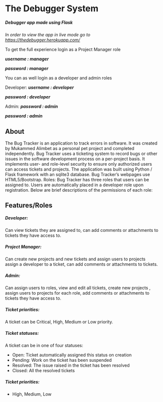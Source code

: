 # The Debugger System
##### Debugger app made using Flask

*In order to view the app in live mode go to https://thedebugger.herokuapp.com/*

To get the full experience login as a Project Manager role

***username : manager***

***password : manager***

You can as well login as a developer and admin roles

Developer:
***username : developer***

***password : developer***

Admin:
***password : admin***

***password : admin***

## About
The Bug Tracker is an application to track errors in software. It was created by Mukammed Alimbet as a personal pet project and completed independently. Bug Tracker uses a ticketing system to record bugs or other issues in the software development process on a per-project basis. It implements user- and role-level security to ensure only authorized users can access tickets and projects. The application was built using Python / Flask framework with an sqlite3 database. Bug Tracker’s webpages use HTML5/Bootstrap. Roles: Bug Tracker has three roles that users can be assigned to. Users are automatically placed in a developer role upon registration. Below are brief descriptions of the permissions of each role:

## Features/Roles

##### Developer:
Can view tickets they are assigned to, can add comments or attachments to tickets they have access to.


##### Project Manager:
Can create new projects and new tickets and assign users to projects assign a developer to a ticket, can add comments or attachments to tickets.

##### Admin:
Can assign users to roles, view and edit all tickets, create new projects , assign users to projects for each role, add comments or attachments to tickets they have access to.

##### Ticket priorities:
A ticket can be Critical, High, Medium or Low priority.

##### Ticket statuses: 
A ticket can be in one of four statuses:
- Open: Ticket automatically assigned this status on creation
- Pending: Work on the ticket has been suspended
- Resolved: The issue raised in the ticket has been resolved
- Closed: All the resolved tickets

##### Ticket priorities: 
- High, Medium, Low
